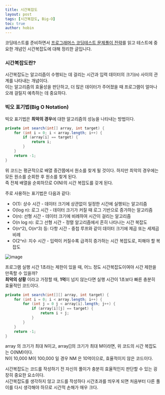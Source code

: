 ```yaml
---
title: 시간복잡도
layout: post
tags: [시간복잡도, Big-O]
toc: true
author: hobin
---
```


코딩테스트를 준비하면서 [프로그래머스 코딩테스트 문제풀이 전략](https://product.kyobobook.co.kr/detail/S000200928002)를 읽고 테스트에 중요한 개념인 시간복잡도에 대해 정리한 글입니다.

### 시간복잡도란?

시간복잡도는 알고리즘이 수행되는 데 걸리는 시간과 입력 데이터의 크기(n) 사이의 관계를 나타내는 개념이다.    
이는 알고리즘의 효율성을 판단하고, 더 많은 데이터가 주어졌을 때 프로그램이 얼마나 오래 걸릴지 예측하는 데 중요하다.

### 빅오 표기법(Big O Notation)
빅오 표기법은 **최악의 경우**에 대한 알고리즘의 성능을 나타내는 방법이다.   

```java
private int search(int[] array, int target) {
    for (int i = 0; i < array.length; i++) {
        if (array[i] == target) {
            return i;
        }
    }
    return -1;
}
```
위 코드는 평균적으로 배열 중간쯤에서 원소를 찾게 될 것이다. 
하지만 최악의 경우에는 모든 원소를 순회한 후 원소를 찾게 된다.  
즉 전체 배열을 순회하므로 O(N)의 시간 복잡도를 갖게 된다.       

주로 사용하는 표기법은 다음과 같다:

- O(1): 상수 시간 - 데이터 크기에 상관없이 일정한 시간에 실행되는 알고리즘  
- O(log n): 로그 시간 - 데이터 크기가 커질 때 로그 기반으로 증가하는 알고리즘
- O(n): 선형 시간 - 데이터 크기에 비례하여 시간이 걸리는 알고리즘   
- O(n log n): 로그 선형 시간 - 정렬 알고리즘에서 흔히 나타나는 시간 복잡도  
- O(n^2), O(n^3) 등: 다항 시간 - 중첩 루프와 같이 데이터 크기에 제곱 또는 세제곱 비례   
- O(2^n): 지수 시간 - 입력이 커질수록 급격히 증가하는 시간 복잡도로, 피해야 할 복잡도

![image](https://github.com/user-attachments/assets/a242ea12-2ba0-4583-8c14-8fa445150d85)

프로그램 실행 시간 1초라는 제한이 있을 때, 어느 정도 시간복잡도이여야 시간 제한을 만족할 수 있을까?     
**최악의 상황** 이라고 가정할 때, **1억**이 넘지 않는다면 실행 시간이 1초보다 빠른 충분히 효율적인 코드이다.


```java
private int search(int[][] array, int target) {
    for (int i = 0; i < array.length; i++) {
        for (int j = 0 j < array[i].length; j++) {
            if (array[i][j] == target) {
                return i + j;
            }   
        }
    }
    return -1;
}
```
array 의 크기가 최대 N이고, array[]의 크기가 최대 M이라면, 위 코드의 시간 복잡도는 O(NM)이다.   
N이 10,000 M이 100,000 일 경우 NM 은 10억이으로, 효율적이지 않은 코드이다.  

시간복잡도는 코드를 작성하기 전 자신의 풀이가 충분히 효율적인지 판단할 수 있는 굉장히 중요한 요소이다.  
시간복잡도를 생각하지 않고 코드를 작성하다 시간초과를 띄우게 되면 처음부터 다른 풀이를 다시 생각해야 하므로 시간적 손해가 매우 크다.